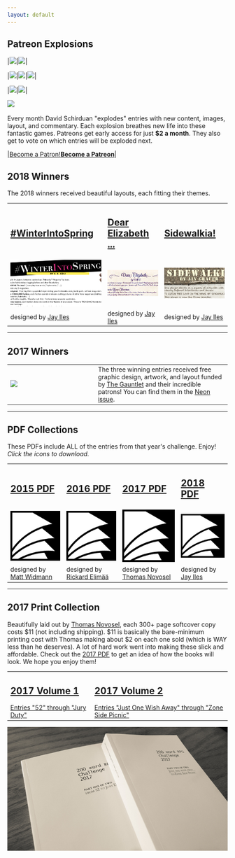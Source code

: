 ```yaml
---
layout: default
---
```


## Patreon Explosions

|[<img class="prize" src="{{site.url}}/assets/explosions/Cooking_Show.png">]({{site.url}}/assets/explosions/Cooking_Show.pdf)|[<img class="prize" src="{{site.url}}/assets/explosions/rumors.png">]({{site.url}}/assets/explosions/rumors.pdf)|

|[<img class="prize" src="{{site.url}}/assets/explosions/ForCityCoin.png">]({{site.url}}/assets/explosions/ForCityCoin.pdf)|[<img class="prize" src="{{site.url}}/assets/explosions/Drink_Tea_Forget.png">]({{site.url}}/assets/explosions/Drink_Tea_Forget.pdf)|[<img class="prize" src="{{site.url}}/assets/explosions/sherlock.png">]({{site.url}}/assets/explosions/sherlock.pdf)|

|[<img class="prize" src="{{site.url}}/assets/explosions/wizards.png">]({{site.url}}/assets/explosions/MetalWizards.pdf)|[<img class="prize" src="{{site.url}}/assets/explosions/Feelings.jpg">]({{site.url}}/assets/explosions/Feelings.pdf)|

[<img class="prize" src="{{site.url}}/assets/explosions/DeathBattle.png">]({{site.url}}/assets/explosions/DeathBattle.pdf)

Every month David Schirduan "explodes" entries with new content, images, layout, and commentary. Each explosion breathes new life into these fantastic games. Patreons get early access for just **$2 a month**. They also get to vote on which entries will be exploded next.

|<a href="https://www.patreon.com/bePatron?u=49285" data-patreon-widget-type="become-patron-button">Become a Patron!</a><script async src="https://c6.patreon.com/becomePatronButton.bundle.js"></script>[**Become a Patreon**](https://www.patreon.com/davidschirduan)|

## 2018 Winners
The 2018 winners received beautiful layouts, each fitting their themes.
<table>
<tr>
<td id="centeredText"><a href="https://200wordrpg.github.io/assets/WinterIntoSpring.pdf"><h2>#WinterIntoSpring</h2></a></td>
<td id="centeredText"><a href="https://200wordrpg.github.io/assets/DearElizabeth.pdf"><h2>Dear Elizabeth ...</h2></a></td>
<td id="centeredText"><a href="https://200wordrpg.github.io/assets/Sidewalkia.pdf"><h2>Sidewalkia!</h2></a></td>
</tr>
<tr>
<td><a href="https://200wordrpg.github.io/assets/WinterIntoSpring.pdf"><img class="prize"  src="/assets/images/WinterIntoSpring.png"/></a></td>
<td><a href="https://200wordrpg.github.io/assets/DearElizabeth.pdf"><img class="prize"  src="/assets/images/DearElizabeth.png"/></a></td>
<td><a href="https://200wordrpg.github.io/assets/Sidewalkia.pdf"><img class="prize"  src="/assets/images/Sidewalkia.png"/></a></td>
</tr>
<tr>
<td id="centeredText">designed by <a href="https://www.patreon.com/Ufopress/overview">Jay Iles</a></td>
<td id="centeredText">designed by <a href="https://www.patreon.com/Ufopress/overview">Jay Iles</a></td>
<td id="centeredText">designed by <a href="https://www.patreon.com/Ufopress/overview">Jay Iles</a></td>
</tr>
</table>

<hr>

## 2017 Winners

<table>
<tr>
<td style="width:33%;"><a href="http://www.drivethrurpg.com/product/237701/Codex--Neon-Jul-2017"><img class="prize" src="{{site.url}}/assets/images/prizes/codexneon.png"></a></td>
<td style="width:50%;">The three winning entries received free graphic design, 
artwork, and layout funded by <a href="https://www.patreon.com/gauntlet">The Gauntlet</a> and their 
incredible patrons! You can find them in the <a href="http://www.drivethrurpg.com/product/237701/Codex--Neon-Jul-2017">Neon issue</a>.</td>
</tr>
</table>

<hr>

## PDF Collections
These PDFs include ALL of the entries from that year's challenge. Enjoy! *Click the icons to download.*
<table>
<tr>
<td id="centeredText"><a href="https://200wordrpg.github.io/assets/2015_AllEntries.pdf"><h2>2015 PDF</h2></a></td>
<td id="centeredText"><a href="https://200wordrpg.github.io/assets/2016_AllEntries.pdf"><h2>2016 PDF</h2></a></td>
<td id="centeredText"><a href="https://200wordrpg.github.io/assets/2017_AllEntries.pdf"><h2>2017 PDF</h2></a></td>
<td id="centeredText"><a href="https://200wordrpg.github.io/assets/200wRPG2018Omnibus.pdf"><h2>2018 PDF</h2></a></td>
</tr>
<tr>
<td><a href="https://200wordrpg.github.io/assets/2015_AllEntries.pdf"><img src="/assets/images/papers.png"/></a></td>
<td><a href="https://200wordrpg.github.io/assets/2016_AllEntries.pdf"><img src="/assets/images/papers.png"/></a></td>
<td><a href="https://200wordrpg.github.io/assets/2017_AllEntries.pdf"><img src="/assets/images/papers.png"/></a></td>
<td><a href="https://200wordrpg.github.io/assets/200wRPG2018Omnibus.pdf"><img src="/assets/images/papers.png"/></a></td>
</tr>
<tr>
<td id="centeredText">designed by <a href="https://about.me/mattwidmann">Matt Widmann</a></td>
<td id="centeredText">designed by <a href="https://plus.google.com/u/0/116235159947041206206/posts">Rickard Elimää</a></td>
<td id="centeredText">designed by <a href="http://thomas-novosel.com/">Thomas Novosel</a></td>
<td id="centeredText">designed by <a href="https://www.patreon.com/Ufopress/overview">Jay Iles</a></td>
</tr>
</table>

<hr>

## 2017 Print Collection
Beautifully laid out by <a href="http://thomas-novosel.com/">Thomas Novosel</a>, each  300+ page softcover copy costs $11 (not including shipping). $11 is basically the bare-minimum printing cost with Thomas making about $2 on each one sold (which is WAY less than he deserves).  A lot of hard work went into making these slick and affordable. Check out the [2017 PDF](https://200wordrpg.github.io/assets/2017_AllEntries.pdf) to get an idea of how the books will look. We hope you enjoy them!

<table>
<tr>
<td id="centeredText" colspan="2"><a href="http://www.lulu.com/shop/many-contributors/200-word-rpg-challenge-2017-vol1-of-2/paperback/product-23195071.html"><h2>2017 Volume 1</h2>Entries "52" through "Jury Duty"</a></td>
<td id="centeredText" colspan="2"><a href="http://www.lulu.com/shop/many-contributors/200-word-rpg-challenge-2017-vol2-of-2/paperback/product-23195064.html"><h2>2017 Volume 2</h2>Entries "Just One Wish Away" through "Zone Side Picnic"</a></td>
</tr>
</table>

![print4.jpg](/assets/images/print4.jpg)
